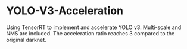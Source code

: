 # YOLO-V3-Acceleration
Using TensorRT to implement and accelerate YOLO v3. Multi-scale and NMS are included.  The acceleration ratio reaches 3 compared to the original darknet.

